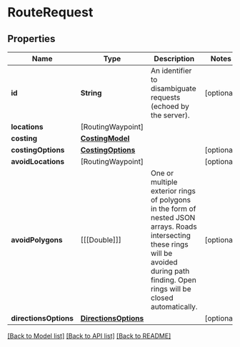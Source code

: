 # RouteRequest

## Properties
Name | Type | Description | Notes
------------ | ------------- | ------------- | -------------
**id** | **String** | An identifier to disambiguate requests (echoed by the server). | [optional] 
**locations** | [RoutingWaypoint] |  | 
**costing** | [**CostingModel**](CostingModel.md) |  | 
**costingOptions** | [**CostingOptions**](CostingOptions.md) |  | [optional] 
**avoidLocations** | [RoutingWaypoint] |  | [optional] 
**avoidPolygons** | [[[Double]]] | One or multiple exterior rings of polygons in the form of nested JSON arrays. Roads intersecting these rings will be avoided during path finding. Open rings will be closed automatically. | [optional] 
**directionsOptions** | [**DirectionsOptions**](DirectionsOptions.md) |  | [optional] 

[[Back to Model list]](../README.md#documentation-for-models) [[Back to API list]](../README.md#documentation-for-api-endpoints) [[Back to README]](../README.md)


